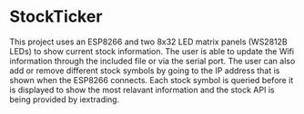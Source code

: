 # StockTicker
This project uses an ESP8266 and two 8x32 LED matrix panels (WS2812B LEDs) to show current stock information. The user is able to update the Wifi information through the included file or via the serial port. The user can also add or remove different stock symbols by going to the IP address that is shown when the ESP8266 connects. Each stock symbol is queried before it is displayed to show the most relavant information and the stock API is being provided by iextrading.
